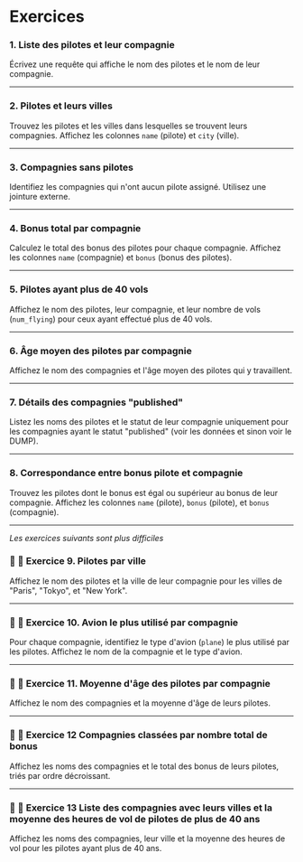 # Exercices

### **1. Liste des pilotes et leur compagnie**
Écrivez une requête qui affiche le nom des pilotes et le nom de leur compagnie.

---

### **2. Pilotes et leurs villes**
Trouvez les pilotes et les villes dans lesquelles se trouvent leurs compagnies. Affichez les colonnes `name` (pilote) et `city` (ville).

---

### **3. Compagnies sans pilotes**
Identifiez les compagnies qui n'ont aucun pilote assigné. Utilisez une jointure externe.

---

### **4. Bonus total par compagnie**
Calculez le total des bonus des pilotes pour chaque compagnie. Affichez les colonnes `name` (compagnie) et `bonus` (bonus des pilotes).

---

### **5. Pilotes ayant plus de 40 vols**
Affichez le nom des pilotes, leur compagnie, et leur nombre de vols (`num_flying`) pour ceux ayant effectué plus de 40 vols.

---

### **6. Âge moyen des pilotes par compagnie**
Affichez le nom des compagnies et l'âge moyen des pilotes qui y travaillent.

---

### **7. Détails des compagnies "published"**
Listez les noms des pilotes et le statut de leur compagnie uniquement pour les compagnies ayant le statut "published" (voir les données et sinon voir le DUMP).

---

### **8. Correspondance entre bonus pilote et compagnie**
Trouvez les pilotes dont le bonus est égal ou supérieur au bonus de leur compagnie. Affichez les colonnes `name` (pilote), `bonus` (pilote), et `bonus` (compagnie).

---

*Les exercices suivants sont plus difficiles*

### 🎱 🎱  **Exercice 9. Pilotes par ville**
Affichez le nom des pilotes et la ville de leur compagnie pour les villes de "Paris", "Tokyo", et "New York".

---

### 🎱 🎱 **Exercice 10. Avion le plus utilisé par compagnie**
Pour chaque compagnie, identifiez le type d'avion (`plane`) le plus utilisé par les pilotes. Affichez le nom de la compagnie et le type d'avion.

---

### 🎱 🎱 **Exercice 11. Moyenne d'âge des pilotes par compagnie**
Affichez le nom des compagnies et la moyenne d'âge de leurs pilotes.

---

###  🎱 🎱 **Exercice 12  Compagnies classées par nombre total de bonus**
Affichez les noms des compagnies et le total des bonus de leurs pilotes, triés par ordre décroissant.

--- 

### 🎱 🎱 **Exercice 13 Liste des compagnies avec leurs villes et la moyenne des heures de vol de pilotes de plus de 40 ans**

Affichez les noms des compagnies, leur ville et la moyenne des heures de vol pour les pilotes ayant plus de 40 ans.
